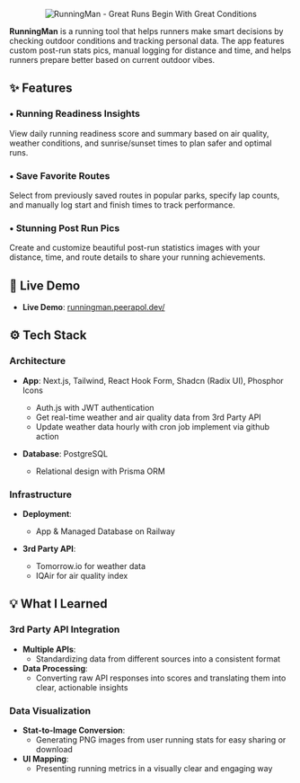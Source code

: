 <p align="center">
    <img src="https://ik.imagekit.io/freelanceman/github/rnm-readme-header.png?updatedAt=1756222221846" alt="RunningMan - Great Runs Begin With Great Conditions" />
</p>

**RunningMan** is a running tool that helps runners make smart decisions by checking outdoor conditions and tracking personal data. The app features custom post-run stats pics, manual logging for distance and time, and helps runners prepare better based on current outdoor vibes.

## ✨ Features

### • Running Readiness Insights

View daily running readiness score and summary based on air quality, weather conditions, and sunrise/sunset times to plan safer and optimal runs.

### • Save Favorite Routes

Select from previously saved routes in popular parks, specify lap counts, and manually log start and finish times to track performance.

### • Stunning Post Run Pics

Create and customize beautiful post-run statistics images with your distance, time, and route details to share your running achievements.

## 📱 Live Demo

-  **Live Demo**: [runningman.peerapol.dev/](https://runningman.peerapol.dev/)

## ⚙️ Tech Stack

### Architecture

-  **App**: Next.js, Tailwind, React Hook Form, Shadcn (Radix UI), Phosphor Icons

   -  Auth.js with JWT authentication
   -  Get real-time weather and air quality data from 3rd Party API
   -  Update weather data hourly with cron job implement via github action

-  **Database**: PostgreSQL
   -  Relational design with Prisma ORM

### Infrastructure

-  **Deployment**:

   -  App & Managed Database on Railway

-  **3rd Party API**:
   -  Tomorrow.io for weather data
   -  IQAir for air quality index

## 💡 What I Learned

### 3rd Party API Integration

-  **Multiple APIs**:
   -  Standardizing data from different sources into a consistent format
-  **Data Processing**:
   -  Converting raw API responses into scores and translating them into clear, actionable insights

### Data Visualization

-  **Stat-to-Image Conversion**:
   -  Generating PNG images from user running stats for easy sharing or download
-  **UI Mapping**:
   -  Presenting running metrics in a visually clear and engaging way
